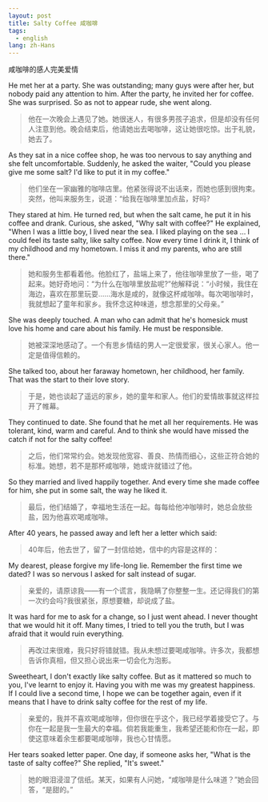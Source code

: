 ```yaml
---
layout: post
title: Salty Coffee 咸咖啡
tags:
  - english
lang: zh-Hans
---
```


咸咖啡的感人完美爱情

<!--more-->

He met her at a party. She was outstanding; many guys were after her, but nobody paid any attention to him. After the party, he invited her for coffee. She was surprised. So as not to appear rude, she went along.
 
> 他在一次晚会上遇见了她。她很迷人，有很多男孩子追求，但是却没有任何人注意到他。晚会结束后，他请她出去喝咖啡，这让她很吃惊。出于礼貌，她去了。

As they sat in a nice coffee shop, he was too nervous to say anything and she felt uncomfortable. Suddenly, he asked the waiter, "Could you please give me some salt? I'd like to put it in my coffee."

> 他们坐在一家幽雅的咖啡店里。他紧张得说不出话来，而她也感到很拘束。突然，他叫来服务生，说道：“给我在咖啡里加点盐，好吗?
 
They stared at him. He turned red, but when the salt came, he put it in his coffee and drank. Curious, she asked, "Why salt with coffee?" He explained, "When I was a little boy, I lived near the sea. I liked playing on the sea ... I could feel its taste salty, like salty coffee. Now every time I drink it, I think of my childhood and my hometown. I miss it and my parents, who are still there."

> 她和服务生都看着他。他脸红了，盐端上来了，他往咖啡里放了一些，喝了起来。她好奇地问：“为什么在咖啡里放盐呢?”他解释说：“小时候，我住在海边，喜欢在那里玩耍……海水是咸的，就像这杯咸咖啡。每次喝咖啡时，我就想起了童年和家乡。我怀念这种味道，想念那里的父母亲。”

She was deeply touched. A man who can admit that he's homesick must love his home and care about his family. He must be responsible.

>她被深深地感动了。一个有思乡情结的男人一定很爱家，很关心家人。他一定是值得信赖的。

She talked too, about her faraway hometown, her childhood, her family. That was the start to their love story.

> 于是，她也谈起了遥远的家乡，她的童年和家人。他们的爱情故事就这样拉开了帷幕。

They continued to date. She found that he met all her requirements. He was tolerant, kind, warm and careful. And to think she would have missed the catch if not for the salty coffee!

> 之后，他们常常约会。她发现他宽容、善良、热情而细心，这些正符合她的标准。她想，若不是那杯咸咖啡，她或许就错过了他。

So they married and lived happily together. And every time she made coffee for him, she put in some salt, the way he liked it.

> 最后，他们结婚了，幸福地生活在一起。每每给他冲咖啡时，她总会放些盐，因为他喜欢喝咸咖啡。

After 40 years, he passed away and left her a letter which said:
 
> 40年后，他去世了，留了一封信给她，信中的内容是这样的：

My dearest, please forgive my life-long lie. Remember the first time we dated? I was so nervous I asked for salt instead of sugar.

> 亲爱的，请原谅我——有一个谎言，我隐瞒了你整整一生。还记得我们的第一次约会吗?我很紧张，原想要糖，却说成了盐。
 
It was hard for me to ask for a change, so I just went ahead. I never thought that we would hit it off. Many times, I tried to tell you the truth, but I was afraid that it would ruin everything.
 
> 再改过来很难，我只好将错就错。我从未想过要喝咸咖啡。许多次，我都想告诉你真相，但又担心说出来一切会化为泡影。
 
Sweetheart, I don't exactly like salty coffee. But as it mattered so much to you, I've learnt to enjoy it. Having you with me was my greatest happiness. If I could live a second time, I hope we can be together again, even if it means that I have to drink salty coffee for the rest of my life.
 
> 亲爱的，我并不喜欢喝咸咖啡，但你很在乎这个，我已经学着接受它了。与你在一起是我一生最大的幸福。倘若我能重生，我希望还能和你在一起，即使这意味着余生都要喝咸咖啡，我也心甘情愿。
 
Her tears soaked letter paper. One day, if someone asks her, "What is the taste of salty coffee?" She replied, "It's sweet."

> 她的眼泪浸湿了信纸。某天，如果有人问她，“咸咖啡是什么味道？”她会回答，“是甜的。”